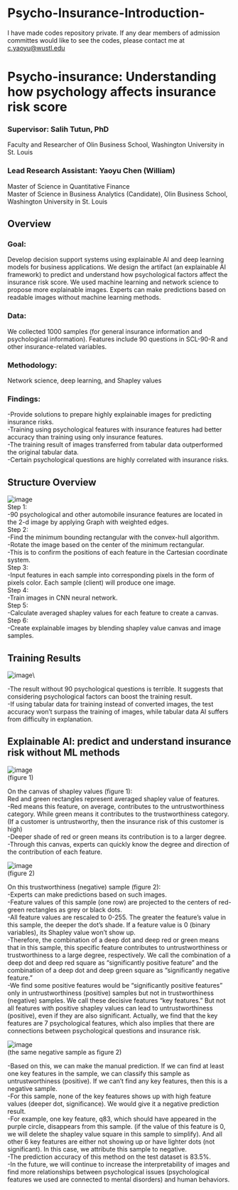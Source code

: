 # Psycho-Insurance-Introduction-
I have made codes repository private. If any dear members of admission committes would like to see the codes,  please contact me at c.yaoyu@wustl.edu
# Psycho-insurance: Understanding how psychology affects insurance risk score 

### Supervisor: Salih Tutun, PhD
Faculty and Researcher of Olin Business School, Washington University in St. Louis
### Lead Research Assistant: Yaoyu Chen (William)
Master of Science in Quantitative Finance \
Master of Science in Business Analytics (Candidate), Olin Business School, Washington University in St. Louis

## Overview
### Goal: 
Develop decision support systems using explainable AI and deep learning models for business applications. We design the artifact (an explainable AI framework) to predict and understand how psychological factors affect the insurance risk score. We used machine learning and network science to propose more explainable images. Experts can make predictions based on readable images without machine learning methods. 

### Data: 
We collected 1000 samples (for general insurance information and psychological information). Features include 90 questions in SCL-90-R and other insurance-related variables. 

### Methodology: 
Network science, deep learning, and Shapley values 

### Findings: 
-Provide solutions to prepare highly explainable images for predicting insurance risks. \
-Training using psychological features with insurance features had better accuracy than training using only insurance features. \
-The training result of images transferred from tabular data outperformed the original tabular data. \
-Certain psychological questions are highly correlated with insurance risks. 

## Structure Overview
![image](https://user-images.githubusercontent.com/106643421/209813558-cc927808-827d-4aec-af16-8ee5fc5c53db.png)\
Step 1: \
-90 psychological and other automobile insurance features are located in the 2-d image by applying Graph with weighted edges. \
Step 2: \
-Find the minimum bounding rectangular with the convex-hull algorithm. \
-Rotate the image based on the center of the minimum rectangular. \
-This is to confirm the positions of each feature in the Cartesian coordinate system. \
Step 3: \
-Input features in each sample into corresponding pixels in the form of pixels color. Each sample (client) will produce one image. \
Step 4: \
-Train images in CNN neural network. \
Step 5: \
-Calculate averaged shapley values for each feature to create a canvas. \
Step 6: \
-Create explainable images by blending shapley value canvas and image samples.

## Training Results
![image](https://user-images.githubusercontent.com/106643421/209813408-e9a892dc-7056-4d0e-994f-ad19c1d193bd.png)\

-The result without 90 psychological questions is terrible. It suggests that considering psychological factors can boost the training result. \
-If using tabular data for training instead of converted images, the test accuracy won’t surpass the training of images, while tabular data AI suffers from difficulty in explanation.

## Explainable AI: predict and understand insurance risk without ML methods
![image](https://user-images.githubusercontent.com/106643421/209815052-5f36f760-c573-4039-b3b2-71c697123544.png)\
(figure 1)

On the canvas of shapley values (figure 1): \
Red and green rectangles represent averaged shapley value of features. \
-Red means this feature, on average, contributes to the untrustworthiness category. While green means it contributes to the trustworthiness category. (If a customer is untrustworthy, then the insurance risk of this customer is high) \
-Deeper shade of red or green means its contribution is to a larger degree. \
-Through this canvas, experts can quickly know the degree and direction of the contribution of each feature.



![image](https://user-images.githubusercontent.com/106643421/209815061-3e5c7c56-b21c-4536-b9db-97cab0d8d7a5.png)\
(figure 2)

On this trustworthiness (negative) sample (figure 2): \
-Experts can make predictions based on such images. \
-Feature values of this sample (one row) are projected to the centers of red-green rectangles as grey or black dots. \
-All feature values are rescaled to 0-255. The greater the feature’s value in this sample, the deeper the dot’s shade. If a feature value is 0 (binary variables), its Shapley value won’t show up. \
-Therefore, the combination of a deep dot and deep red or green means that in this sample, this specific feature contributes to untrustworthiness or trustworthiness to a large degree, respectively. We call the combination of a deep dot and deep red square as “significantly positive feature” and the combination of a deep dot and deep green square as “significantly negative feature.” \
-We find some positive features would be “significantly positive features” only in untrustworthiness (positive) samples but not in trustworthiness (negative) samples. We call these decisive features “key features.” But not all features with positive shapley values can lead to untrustworthiness (positive), even if they are also significant. Actually, we find that the key features are 7 psychological features, which also implies that there are connections between psychological questions and insurance risk.


![image](https://user-images.githubusercontent.com/106643421/209815108-edd6258d-acde-4aa7-aea3-18161c4940d1.png)\
(the same negative sample as figure 2)

-Based on this, we can make the manual prediction. If we can find at least one key features in the sample, we can classify this sample as untrustworthiness (positive). If we can’t find any key features, then this is a negative sample. \
-For this sample, none of the key features shows up with high feature values (deeper dot, significance). We would give it a negative prediction result. \
-For example, one key feature, q83, which should have appeared in the purple circle, disappears from this sample. (if the value of this feature is 0, we will delete the shapley value square in this sample to simplify). And all other 6 key features are either not showing up or have lighter dots (not significant). In this case, we attribute this sample to negative. \
-The prediction accuracy of this method on the test dataset is 83.5%. \
-In the future, we will continue to increase the interpretability of images and find more relationships between psychological issues (psychological features we used are connected to mental disorders) and human behaviors.

